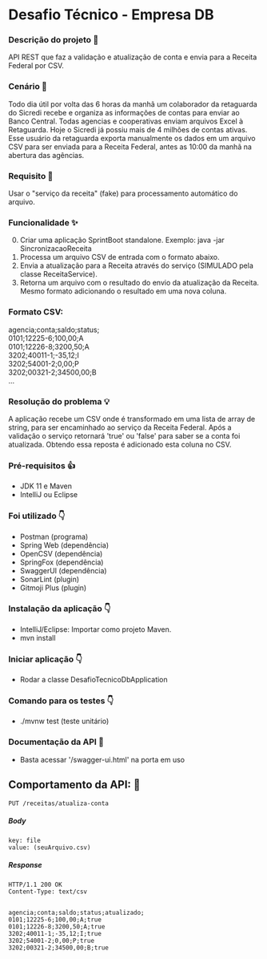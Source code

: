 # Desafio Técnico - Empresa DB

### Descrição do projeto :seedling:

API REST que faz a validação e atualização de conta e envia para a Receita Federal por CSV.

### Cenário :pushpin:

Todo dia útil por volta das 6 horas da manhã um colaborador da retaguarda do Sicredi recebe e organiza as informações de contas para enviar ao Banco Central. Todas agencias e cooperativas enviam arquivos Excel à Retaguarda. Hoje o Sicredi já possiu mais de 4 milhões de contas ativas. Esse usuário da retaguarda exporta manualmente os dados em um arquivo CSV para ser enviada para a Receita Federal, antes as 10:00 da manhã na abertura das agências.

### Requisito :rotating_light:

Usar o "serviço da receita" (fake) para processamento automático do arquivo.

### Funcionalidade :sparkles:

0. Criar uma aplicação SprintBoot standalone. Exemplo: java -jar SincronizacaoReceita <input-file>
1. Processa um arquivo CSV de entrada com o formato abaixo.
2. Envia a atualização para a Receita através do serviço (SIMULADO pela classe ReceitaService).
3. Retorna um arquivo com o resultado do envio da atualização da Receita. Mesmo formato adicionando o resultado em uma nova coluna.

### Formato CSV:

agencia;conta;saldo;status;  
0101;12225-6;100,00;A  
0101;12226-8;3200,50;A  
3202;40011-1;-35,12;I  
3202;54001-2;0,00;P  
3202;00321-2;34500,00;B  
...

### Resolução do problema :bulb:

A aplicação recebe um CSV onde é transformado em uma lista de array de string, para ser encaminhado ao serviço da Receita Federal. Após a validação o serviço retornará 'true' ou 'false' para saber se a conta foi atualizada. Obtendo essa reposta é adicionado esta coluna no CSV.

### Pré-requisitos :thumbsup:

- JDK 11 e Maven
- IntelliJ ou Eclipse

### Foi utilizado :point_down:

- Postman (programa)
- Spring Web (dependência)
- OpenCSV (dependência)
- SpringFox (dependência)
- SwaggerUI (dependência)
- SonarLint (plugin)
- Gitmoji Plus (plugin)

### Instalação da aplicação :point_down:

- IntelliJ/Eclipse: Importar como projeto Maven.
- mvn install

### Iniciar aplicação :point_down:

- Rodar a classe DesafioTecnicoDbApplication

### Comando para os testes :point_down:

- ./mvnw test (teste unitário)

### Documentação da API :speech_balloon:

- Basta acessar '/swagger-ui.html' na porta em uso

## Comportamento da API: :anger:

`PUT /receitas/atualiza-conta`

##### Body

    key: file
    value: (seuArquivo.csv)

##### Response

    HTTP/1.1 200 OK
    Content-Type: text/csv

    
    agencia;conta;saldo;status;atualizado;  
    0101;12225-6;100,00;A;true  
    0101;12226-8;3200,50;A;true  
    3202;40011-1;-35,12;I;true  
    3202;54001-2;0,00;P;true  
    3202;00321-2;34500,00;B;true  


    
